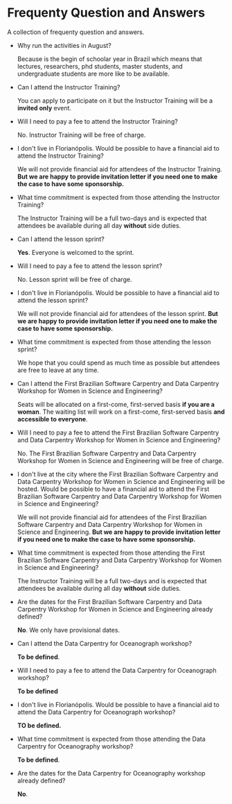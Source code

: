 # Frequenty Question and Answers

A collection of frequenty question and answers.

- Why run the activities in August?

  Because is the begin of schoolar year in Brazil
  which means that lectures, researchers,
  phd students, master students, and undergraduate students
  are more like to be available.

- Can I attend the Instructor Training?

  You can apply to participate on it
  but the Instructor Training will be a **invited only** event.

- Will I need to pay a fee to attend the Instructor Training?

  No. Instructor Training will be free of charge.

- I don't live in Florianópolis. Would be possible to have a financial aid to attend the Instructor Training?

  We will not provide financial aid for attendees of the Instructor Training.
  **But we are happy to provide invitation letter if you need one
  to make the case to have some sponsorship.**

- What time commitment is expected from those attending the Instructor Training?

  The Instructor Training will be a full two-days
  and is expected that attendees be available during all day **without**
  side duties.

- Can I attend the lesson sprint?

  **Yes**. Everyone is welcomed to the sprint.

- Will I need to pay a fee to attend the lesson sprint?

  No. Lesson sprint will be free of charge.

- I don't live in Florianópolis. Would be possible to have a financial aid to attend the lesson sprint?

  We will not provide financial aid for attendees of the lesson sprint.
  **But we are happy to provide invitation letter if you need one
  to make the case to have some sponsorship.**

- What time commitment is expected from those attending the lesson sprint?

  We hope that you could spend as much time as possible
  but attendees are free to leave at any time.

- Can I attend the First Brazilian Software Carpentry and Data Carpentry Workshop for Women in Science and Engineering?

  Seats will be allocated on a first-come, first-served basis **if you are a woman**.
  The waiting list will work on a first-come, first-served basis **and accessible to everyone**.

- Will I need to pay a fee to attend the First Brazilian Software Carpentry and Data Carpentry Workshop for Women in Science and Engineering?

  No. The First Brazilian Software Carpentry and Data Carpentry Workshop for Women in Science and Engineering will be free of charge.

- I don't live at the city where the First Brazilian Software Carpentry and Data Carpentry Workshop for Women in Science and Engineering will be hosted. Would be possible to have a financial aid to attend the First Brazilian Software Carpentry and Data Carpentry Workshop for Women in Science and Engineering?

  We will not provide financial aid for attendees of the First Brazilian Software Carpentry and Data Carpentry Workshop for Women in Science and Engineering.
  **But we are happy to provide invitation letter if you need one
  to make the case to have some sponsorship.**

- What time commitment is expected from those attending the First Brazilian Software Carpentry and Data Carpentry Workshop for Women in Science and Engineering?

  The Instructor Training will be a full two-days
  and is expected that attendees be available during all day **without**
  side duties.

- Are the dates for the First Brazilian Software Carpentry and Data Carpentry Workshop for Women in Science and Engineering already defined?

  **No**. We only have provisional dates.

- Can I attend the Data Carpentry for Oceanograph workshop?

  **To be defined**.

- Will I need to pay a fee to attend the Data Carpentry for Oceanograph workshop?

  **To be defined**

- I don't live in Florianópolis. Would be possible to have a financial aid to attend the Data Carpentry for Oceanograph workshop?

  **TO be defined.**

- What time commitment is expected from those attending the Data Carpentry for Oceanography workshop?

  **To be defined**.

- Are the dates for the Data Carpentry for Oceanography workshop already defined?

  **No**.
